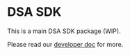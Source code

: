 # DSA SDK

This is a main DSA SDK package (WIP).

Please read our [developer doc](https://github.com/InstaDApp/dsa-developers) for more.